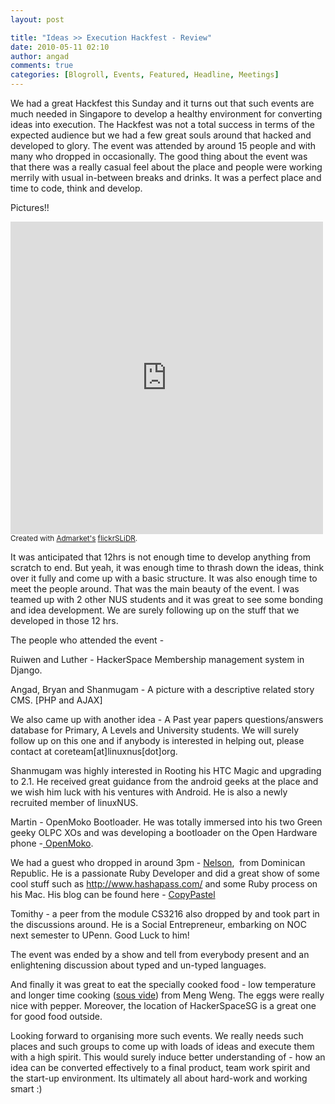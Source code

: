 ```yaml
---
layout: post

title: "Ideas >> Execution Hackfest - Review"
date: 2010-05-11 02:10
author: angad
comments: true
categories: [Blogroll, Events, Featured, Headline, Meetings]
---
```

We had a great Hackfest this Sunday and it turns out that such events are much needed in Singapore to develop a healthy environment for converting ideas into execution. The Hackfest was not a total success in terms of the expected audience but we had a few great souls around that hacked and developed to glory. The event was attended by around 15 people and with many who dropped in occasionally. The good thing about the event was that there was a really casual feel about the place and people were working merrily with usual in-between breaks and drinks. It was a perfect place and time to code, think and develop.

Pictures!!
<iframe align="center" src="http://www.flickr.com/slideShow/index.gne?group_id=&user_id=7162499@N02&set_id=72157624045653192&text=Hackfest+#hack999" frameBorder="0" width="500" height="500" scrolling="no"></iframe><br/><small>Created with <a href="http://www.admarket.se" title="Admarket.se">Admarket's</a> <a href="http://flickrslidr.com" title="flickrSLiDR">flickrSLiDR</a>.</small>


It was anticipated that 12hrs is not enough time to develop anything from scratch to end. But yeah, it was enough time to thrash down the ideas, think over it fully and come up with a basic structure. It was also enough time to meet the people around. That was the main beauty of the event. I was teamed up with 2 other NUS students and it was great to see some bonding and idea development. We are surely following up on the stuff that we developed in those 12 hrs.

The people who attended the event -

Ruiwen and Luther - HackerSpace Membership management system in Django.

Angad, Bryan and Shanmugam - A picture with a descriptive related story CMS. [PHP and AJAX]

We also came up with another idea - A Past year papers questions/answers database for Primary, A Levels and University students. We will surely follow up on this one and if anybody is interested in helping out, please contact at coreteam[at]linuxnus[dot]org.

Shanmugam was highly interested in Rooting his HTC Magic and upgrading to 2.1. He received great guidance from the android geeks at the place and we wish him luck with his ventures with Android. He is also a newly recruited member of linuxNUS.

Martin - OpenMoko Bootloader. He was totally immersed into his two Green geeky OLPC XOs and was developing a bootloader on the Open Hardware phone -<a href="http://wiki.openmoko.org/wiki/Main_Page" target="_blank"> OpenMoko</a>.

We had a guest who dropped in around 3pm - <a href="http://twitter.com/ecin">Nelson</a>,  from Dominican Republic. He is a passionate Ruby Developer and did a great show of some cool stuff such as http://www.hashapass.com/ and some Ruby process on his Mac. His blog can be found here - <a href="http://copypastel.com/" target="_blank">CopyPastel</a>

Tomithy - a peer from the module CS3216 also dropped by and took part in the discussions around. He is a Social Entrepreneur, embarking on NOC next semester to UPenn. Good Luck to him!

The event was ended by a show and tell from everybody present and an enlightening discussion about typed and un-typed languages.

And finally it was great to eat the specially cooked food - low temperature and longer time cooking (<a href="http://en.wikipedia.org/wiki/Sous-vide" target="_blank">sous vide</a>) from Meng Weng. The eggs were really nice with pepper. Moreover, the location of HackerSpaceSG is a great one for good food outside.

Looking forward to organising more such events. We really needs such places and such groups to come up with loads of ideas and execute them with a high spirit. This would surely induce better understanding of - how an idea can be converted effectively to a final product, team work spirit and the start-up environment. Its ultimately all about hard-work and working smart :)
